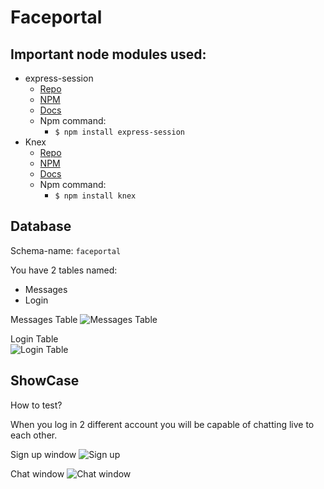 # Faceportal

## Important node modules used:
  * express-session
    * [Repo](https://github.com/expressjs/session)
    * [NPM](https://www.npmjs.com/package/express-session)
    * [Docs](https://github.com/expressjs/session/#api)
    * Npm command: 
      * `$ npm install express-session`
  * Knex
    * [Repo](https://github.com/tgriesser/knex)
    * [NPM](https://www.npmjs.com/package/knex)
    * [Docs](http://knexjs.org/)
    * Npm command: 
      * `$ npm install knex`
      
## Database

Schema-name: `faceportal`

You have 2 tables named:
    
  * Messages
  * Login
    
  Messages Table
![Messages Table](https://i.imgur.com/FzHtoUp.jpg) 

  Login Table  
![Login Table](https://i.imgur.com/2RUVjg3.jpg)

## ShowCase

How to test?

When you log in 2 different account you will be capable
of chatting live to each other.


Sign up window
![Sign up](https://i.imgur.com/sSJq5pP.jpg)

Chat window 
![Chat window](https://i.imgur.com/AhMObRf.jpg)